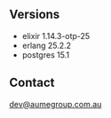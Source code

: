 ## Versions

- elixir 1.14.3-otp-25
- erlang 25.2.2
- postgres 15.1

## Contact

dev@aumegroup.com.au
